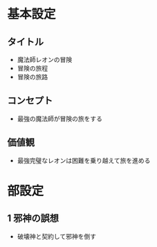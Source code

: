 # 基本設定
## タイトル
* 魔法師レオンの冒険
* 冒険の旅程
* 冒険の旅路

## コンセプト
* 最強の魔法師が冒険の旅をする

## 価値観
* 最強完璧なレオンは困難を乗り越えて旅を進める


# 部設定
## 1 邪神の誤想
* 破壊神と契約して邪神を倒す
